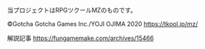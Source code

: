 当プロジェクトはRPGツクールMZのものです。

©Gotcha Gotcha Games Inc./YOJI OJIMA 2020
https://tkool.jp/mz/

解説記事
https://fungamemake.com/archives/15466
